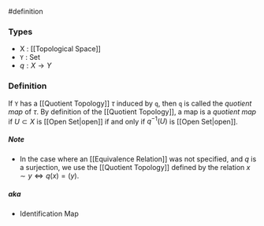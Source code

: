 #definition
### Types
- X : [[Topological Space]]
- `Y` : Set
- $q : X \to Y$
### Definition
If `Y` has a [[Quotient Topology]] $\tau$ induced by `q`, then `q` is called the *quotient map* of $\tau$. By definition of the [[Quotient Topology]], a map is a *quotient map* if $U \subset X$ is [[Open Set|open]] if and only if  $q^{-1}\left( U \right)$ is [[Open Set|open]].
##### Note
- In the case where an [[Equivalence Relation]] was not specified, and $q$ is a surjection, we use the [[Quotient Topology]] defined by the relation $x \sim y \iff q\left( x \right) = \left( y \right)$.

##### aka
- Identification Map